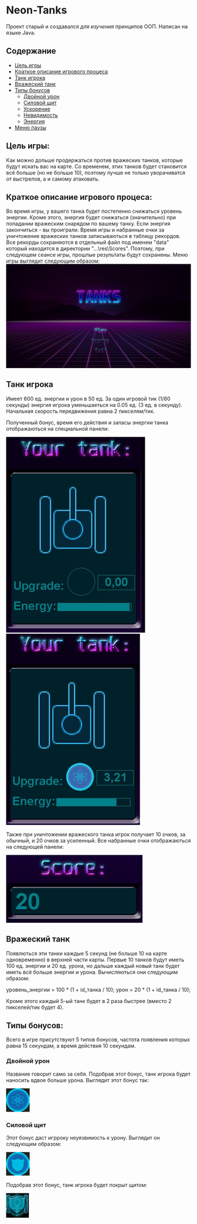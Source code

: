 # Neon-Tanks
Проект старый и создавался *для изучения* принципов ООП. Написан на языке Java.


## Содержание
- [Цель игры](#goal)
- [Краткое описание игрового процеса](#gameproc)
- [Танк игрока](#player)
- [Вражеский танк](#enemy)
- [Типы бонусов](#bonustypes)
  - [Двойной урон](#doubledmg)
  - [Силовой щит](#shield)
  - [Ускорение](#haste)
  - [Невидимость](#invisibility)
  - [Энергия](#energy)
- [Меню паузы](#pause)

<a name="goal"></a>
## Цель игры:
  Как можно дольше продержаться против вражеских танков, которые будут искать вас на карте. Со временем, этих танков будет становится всё больше (но не больше 10), поэтому лучше не только уворачиватся от выстрелов, а и самому атаковать.

<a name="gameproc"></a>
## Краткое описание игрового процеса:
  Во время игры, у вашего танка будет постепенно снижаться уровень энергии. Кроме этого, энергия будет снижаться (значительно) при попадании вражеским снарядом по вашему танку. Если энергия закончиться - вы проиграли. Время игры и набранные очки за уничтожение вражеских танков записываються в таблицу рекордов. Все рекорды сохраняются в отдельный файл под именем "data" который находится в директории "...\res\Scores". Поэтому, при следующем сеансе игры, прошлые результаты будут сохранены.
Меню игры выглядит следующим образом:
![Меню игры](/ReadMe_Assets/menu.gif)

<a name="player"></a>
## Танк игрока
  Имеет 600 ед. энергии и урон в 50 ед. За один игровой тик (1/60 секунды) энергия игрока уменьшаеться на 0.05 ед. (3 ед. в секунду). Начальная скорость передвижения равна 2 пикселям/тик.

Полученный бонус, время его действия и запасы энергии танка отображаються на специальной панели:

![Панель игрока](/ReadMe_Assets/player_panel.jpg)
![Панель игрока с бонусом](/ReadMe_Assets/player_panel_bonus.jpg)

Также при уничтожении вражеского танка игрок получает 10 очков, за обычный, и 20 очков за усиленный.
Все набранные очки отображаються на следующей панели:

![Панель счёта](/ReadMe_Assets/score_panel.jpg)

<a name="enemy"></a>
## Вражеский танк
  Появлються эти танки каждые 5 секунд (не больше 10 на карте одновременно) в верхней части карты. Первые 10 танков будут иметь 100 ед. энергии и 20 ед. урона, но дальше каждый новый танк будет иметь всё больше энергии и урона. Вычисляються они следующим образом:

уровень_энергии = 100 * (1 + id_танка / 10);
урон = 20 * (1 + id_танка / 10);

Кроме этого каждый 5-ый танк будет в 2 раза быстрее (вместо 2 пикселей/тик будет 4).

<a name="bonustypes"></a>
## Типы бонусов:
  Всего в игре присутствуют 5 типов бонусов, частота появления которых равна 15 секундам, а время действия 10 секундам.
  
<a name="doubledmg"></a>
###  Двойной урон
  Название говорит само за себя. Подобрав этот бонус, танк игрока будет наносить вдвое больше урона.
Выглядит этот бонус так: </br>

![Двойной урон](/ReadMe_Assets/doubledmg.jpg) </br>

<a name="shield"></a>
### Силовой щит
  Этот бонус даст игрроку неуязвимость к урону. Выглядит он следующим образом:</br>
  
![Щит](/ReadMe_Assets/shield.jpg) </br>

Подобрав этот бонус, танк игрока будет покрыт щитом:

![Танк игрока с щитом](/ReadMe_Assets/shield_tile.jpg) </br>


